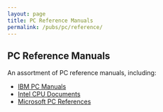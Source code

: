 ```yaml
---
layout: page
title: PC Reference Manuals
permalink: /pubs/pc/reference/
---
```


PC Reference Manuals
--------------------

An assortment of PC reference manuals, including:

* [IBM PC Manuals](ibm/)
* [Intel CPU Documents](intel/)
* [Microsoft PC References](microsoft/)
